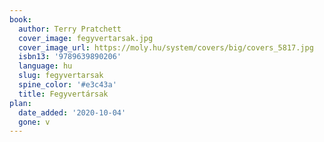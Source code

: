 ```yaml
---
book:
  author: Terry Pratchett
  cover_image: fegyvertarsak.jpg
  cover_image_url: https://moly.hu/system/covers/big/covers_5817.jpg
  isbn13: '9789639890206'
  language: hu
  slug: fegyvertarsak
  spine_color: '#e3c43a'
  title: Fegyvertársak
plan:
  date_added: '2020-10-04'
  gone: v
---
```

